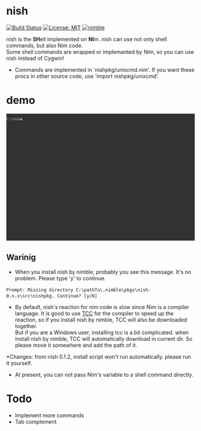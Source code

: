 # nish
[![Build Status](https://travis-ci.org/gmshiba/nish.svg?branch=master)](https://travis-ci.org/gmshiba/nish)
[![License: MIT](https://img.shields.io/badge/License-MIT-yellow.svg)](https://opensource.org/licenses/MIT)
[![nimble](https://raw.githubusercontent.com/yglukhov/nimble-tag/master/nimble.png)](https://github.com/yglukhov/nimble-tag)

nish is the **SH**ell implemented on **NI**m.
nish can use not only shell commands, but also Nim code.  
Some shell commands are wrapped or implemanted by Nim,
so you can use nish instead of Cygwin!


* Commands are implemented in 'nishpkg/unixcmd.nim'.
If you want these procs in other source code, use 'import nishpkg/unixcmd'.

# demo

![demo](demo/nishdemo.gif)

## Warinig

* When you install nish by nimble, probably you see this message. It's no problem. Please type 'y' to continue.

```
Prompt: Missing directory C:\pathTo\.nimble\pkgs\nish-0.x.x\src\nishpkg. Continue? [y/N]
```


* By default, nish's reaction for nim code is slow since Nim is a compiler language.
It is good to use [TCC](https://bellard.org/tcc/) for the compiler to speed up the reaction, so if you install nish by nimble, TCC will also be downloaded together.  
But if you are a Windows user, installing tcc is a bit complicated. when install nish by nimble, TCC will automatically download in current dir. So please move it somewhere and add the path of it.

*Changes: from nish 0.1.2, install script won't run automatically. please run it yourself.

* At present, you can not pass Nim's variable to a shell command directly.
# Todo

* Implement more commands
* Tab complement
